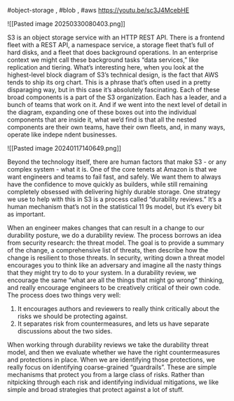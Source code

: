 #object-storage , #blob , #aws 
https://youtu.be/sc3J4McebHE 

![[Pasted image 20250330080403.png]]

S3 is an object storage service with an HTTP REST API. There is a frontend fleet with a REST API, a namespace service, a storage fleet that’s full of hard disks, and a fleet that does background operations. In an enterprise context we might call these background tasks “data services,” like replication and tiering. What’s interesting here, when you look at the highest-level block diagram of S3’s technical design, is the fact that AWS tends to ship its org chart. This is a phrase that’s often used in a pretty disparaging way, but in this case it’s absolutely fascinating. Each of these broad components is a part of the S3 organization. Each has a leader, and a bunch of teams that work on it. And if we went into the next level of detail in the diagram, expanding one of these boxes out into the individual components that are inside it, what we’d find is that all the nested components are their own teams, have their own fleets, and, in many ways, operate like indepe
ndent businesses.

![[Pasted image 20240117140649.png]]

Beyond the technology itself, there are human factors that make S3 - or any complex system - what it is. One of the core tenets at Amazon is that we want engineers and teams to fail fast, and safely. We want them to always have the confidence to move quickly as builders, while still remaining completely obsessed with delivering highly durable storage. One strategy we use to help with this in S3 is a process called “durability reviews.” It’s a human mechanism that’s not in the statistical 11 9s model, but it’s every bit as important.

When an engineer makes changes that can result in a change to our durability posture, we do a durability review. The process borrows an idea from security research: the threat model. The goal is to provide a summary of the change, a comprehensive list of threats, then describe how the change is resilient to those threats. In security, writing down a threat model encourages you to think like an adversary and imagine all the nasty things that they might try to do to your system. In a durability review, we encourage the same “what are all the things that might go wrong” thinking, and really encourage engineers to be creatively critical of their own code. The process does two things very well:

1. It encourages authors and reviewers to really think critically about the risks we should be protecting against.
2. It separates risk from countermeasures, and lets us have separate discussions about the two sides.

When working through durability reviews we take the durability threat model, and then we evaluate whether we have the right countermeasures and protections in place. When we are identifying those protections, we really focus on identifying coarse-grained “guardrails”. These are simple mechanisms that protect you from a large class of risks. Rather than nitpicking through each risk and identifying individual mitigations, we like simple and broad strategies that protect against a lot of stuff.